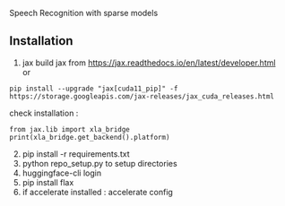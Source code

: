 Speech Recognition with sparse models

## Installation

1. jax 
build jax from https://jax.readthedocs.io/en/latest/developer.html <br />
or <br />
```
pip install --upgrade "jax[cuda11_pip]" -f https://storage.googleapis.com/jax-releases/jax_cuda_releases.html
```


check installation : 

```
from jax.lib import xla_bridge 
print(xla_bridge.get_backend().platform)
```

2. pip install -r requirements.txt <br />
3. python repo_setup.py to setup directories <br />
4. huggingface-cli login <br />
5. pip install flax
6. if accelerate installed : accelerate config <br />
